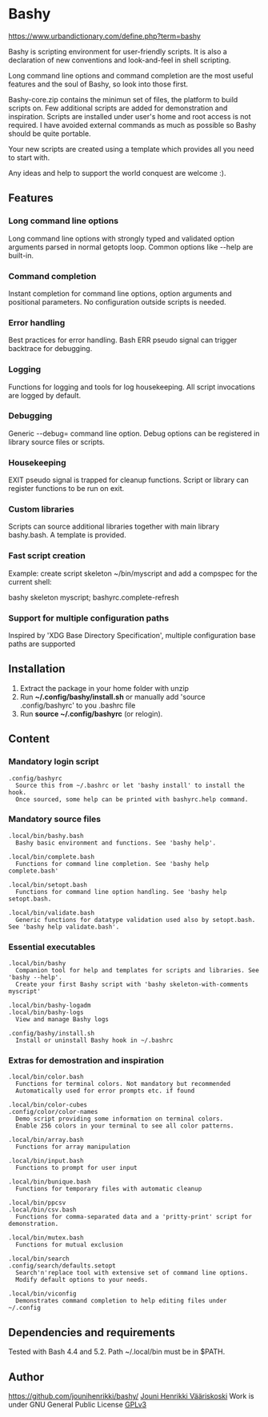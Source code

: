 # Bashy
https://www.urbandictionary.com/define.php?term=bashy

Bashy is scripting environment for user-friendly scripts.
It is also a declaration of new conventions and look-and-feel in shell scripting.

Long command line options and command completion are the most useful features and the soul of Bashy, so look into those first.

Bashy-core.zip contains the minimun set of files, the platform to build scripts on. Few additional scripts are added for demonstration and inspiration.
Scripts are installed under user's home and root access is not required. I have avoided external commands as much as possible so Bashy should be quite portable.

Your new scripts are created using a template which provides all you need to start with.

Any ideas and help to support the world conquest are welcome :).

## Features
### Long command line options
Long command line options with strongly typed and validated option arguments parsed in normal getopts loop. Common options like --help are built-in.

### Command completion
Instant completion for command line options, option arguments and positional parameters. No configuration outside scripts is needed.

### Error handling
Best practices for error handling. Bash ERR pseudo signal can trigger backtrace for debugging.

### Logging
Functions for logging and tools for log housekeeping. All script invocations are logged by default.

### Debugging
Generic --debug= command line option. Debug options can be registered in library source files or scripts.

### Housekeeping
EXIT pseudo signal is trapped for cleanup functions. Script or library can register functions to be run on exit.

### Custom libraries
Scripts can source additional libraries together with main library bashy.bash. A template is provided.

### Fast script creation
Example: create script skeleton ~/bin/myscript and add a compspec for the current shell:

  bashy skeleton myscript; bashyrc.complete-refresh

### Support for multiple configuration paths
Inspired by 'XDG Base Directory Specification', multiple configuration base paths are supported

## Installation
1. Extract the package in your home folder with unzip
2. Run **~/.config/bashy/install.sh** or manually add 'source .config/bashyrc' to you .bashrc file
3. Run **source ~/.config/bashyrc** (or relogin).

## Content
### Mandatory login script
    .config/bashyrc
      Source this from ~/.bashrc or let 'bashy install' to install the hook.
      Once sourced, some help can be printed with bashyrc.help command.
### Mandatory source files
    .local/bin/bashy.bash
      Bashy basic environment and functions. See 'bashy help'.

    .local/bin/complete.bash
      Functions for command line completion. See 'bashy help complete.bash'

    .local/bin/setopt.bash
      Functions for command line option handling. See 'bashy help setopt.bash.

    .local/bin/validate.bash
      Generic functions for datatype validation used also by setopt.bash. See 'bashy help validate.bash'.
### Essential executables
    .local/bin/bashy
      Companion tool for help and templates for scripts and libraries. See 'bashy --help'.
      Create your first Bashy script with 'bashy skeleton-with-comments myscript'

    .local/bin/bashy-logadm
    .local/bin/bashy-logs
      View and manage Bashy logs

    .config/bashy/install.sh
      Install or uninstall Bashy hook in ~/.bashrc
### Extras for demostration and inspiration
    .local/bin/color.bash
      Functions for terminal colors. Not mandatory but recommended
      Automatically used for error prompts etc. if found

    .local/bin/color-cubes
    .config/color/color-names
      Demo script providing some information on terminal colors.
      Enable 256 colors in your terminal to see all color patterns.

    .local/bin/array.bash
      Functions for array manipulation

    .local/bin/input.bash
      Functions to prompt for user input

    .local/bin/bunique.bash
      Functions for temporary files with automatic cleanup

    .local/bin/ppcsv
    .local/bin/csv.bash
      Functions for comma-separated data and a 'pritty-print' script for demonstration.

    .local/bin/mutex.bash
      Functions for mutual exclusion

    .local/bin/search
    .config/search/defaults.setopt
      Search'n'replace tool with extensive set of command line options.
      Modify default options to your needs.

    .local/bin/viconfig
      Demonstrates command completion to help editing files under ~/.config
## Dependencies and requirements
Tested with Bash 4.4 and 5.2.
Path ~/.local/bin must be in $PATH.
## Author
https://github.com/jounihenrikki/bashy/
[Jouni Henrikki Vääriskoski](mailto:?to=jouni.vaariskoski@gmail.com&subject=Bashy&body=Hello%20Jouni,)
Work is under GNU General Public License [GPLv3](https://www.gnu.org/licenses/gpl-3.0.html)
